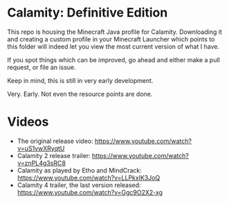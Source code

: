 # Calamity: Definitive Edition

This repo is housing the Minecraft Java profile for Calamity. Downloading it and creating a custom profile in your Minecraft Launcher which points to this folder will indeed let you view the most current version of what I have.

If you spot things which can be improved, go ahead and either make a pull request, or file an issue.

Keep in mind, this is still in very early development.

Very. Early. Not even the resource points are done.

# Videos
* The original release video: https://www.youtube.com/watch?v=uS1vwXRyqtU
* Calamity 2 release trailer: https://www.youtube.com/watch?v=znPL4g3sRC8
* Calamity as played by Etho and MindCrack: https://www.youtube.com/watch?v=LLPkxIK3JoQ
* Calamity 4 trailer, the last version released: https://www.youtube.com/watch?v=Ggc9O2X2-xg
